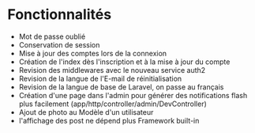# Fonctionnalités 

- Mot de passe oublié
- Conservation de session
- Mise à jour des comptes lors de la connexion
- Création de l'index dès l'inscription et à la mise à jour du compte
- Revision des middlewares avec le nouveau service auth2
- Revision de la langue de l'E-mail de réinitialisation
- Revision de la langue de base de Laravel, on passe au français
- Création d'une page dans l'admin pour générer des notifications flash plus facilement (app/http/controller/admin/DevController)
- Ajout de photo au Modèle d'un utilisateur
- l'affichage des post ne dépend plus Framework built-in